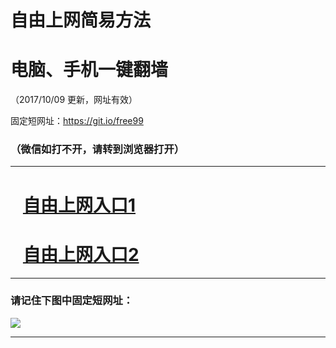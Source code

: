 ﻿# 自由上网简易方法

# 电脑、手机一键翻墙

（2017/10/09 更新，网址有效）

固定短网址：https://git.io/free99

### （微信如打不开，请转到浏览器打开）


***





# &nbsp;&nbsp; <a href="http://ft2869617031.fwq-tz-1001.info/fwqtz01.html?t=100900124669 " target="_blank">自由上网入口1</a>
# &nbsp;&nbsp; <a href="http://ft936520347.fwq-tz-1002.info/fwqtz02.html?t=10090019170 " target="_blank">自由上网入口2</a>
***

### 请记住下图中固定短网址：

<img src="https://s3-us-west-2.amazonaws.com/fwq-1001/yjfq-20170905okok.png" /> 


***

